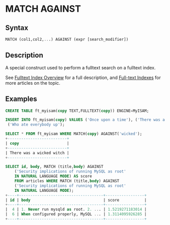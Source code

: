 # MATCH AGAINST

## Syntax

```sql
MATCH (col1,col2,...) AGAINST (expr [search_modifier])
```

## Description

A special construct used to perform a fulltext search on a fulltext index.

See [Fulltext Index Overview](/kb/en/fulltext-index-overview/) for a full description, and [Full-text Indexes](/replication/optimization-and-tuning/optimization-and-indexes/full-text-indexes/) for more articles on the topic.

## Examples

```sql
CREATE TABLE ft_myisam(copy TEXT,FULLTEXT(copy)) ENGINE=MyISAM;

INSERT INTO ft_myisam(copy) VALUES ('Once upon a time'), ('There was a wicked witch'), 
 ('Who ate everybody up');

SELECT * FROM ft_myisam WHERE MATCH(copy) AGAINST('wicked');
+--------------------------+
| copy                     |
+--------------------------+
| There was a wicked witch |
+--------------------------+
```

```sql
SELECT id, body, MATCH (title,body) AGAINST
    ('Security implications of running MySQL as root'
    IN NATURAL LANGUAGE MODE) AS score
    FROM articles WHERE MATCH (title,body) AGAINST
    ('Security implications of running MySQL as root'
    IN NATURAL LANGUAGE MODE);
+----+-------------------------------------+-----------------+
| id | body                                | score           |
+----+-------------------------------------+-----------------+
|  4 | 1. Never run mysqld as root. 2. ... | 1.5219271183014 |
|  6 | When configured properly, MySQL ... | 1.3114095926285 |
+----+-------------------------------------+-----------------+
```